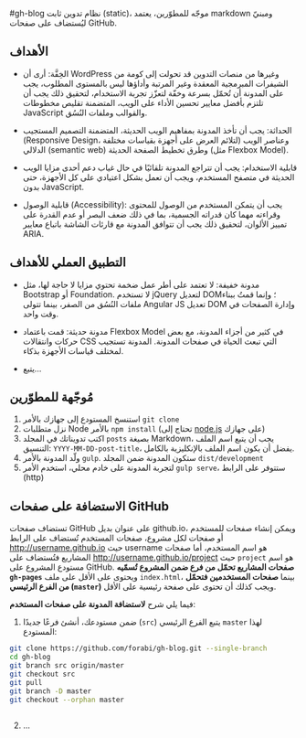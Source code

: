 #gh-blog
نظام تدوين ثابت (static)، موجّه للمطوّرين، يعتمد markdown ومبنيّ ليُستضاف على صفحات GitHub.

الأهداف
-------

* الخِفَّة: أرى أن WordPress وغيرها من منصات التدوين قد تحولت إلى كومة من الشيفرات المبرمجية المعقدة وغير المرتبة وأداؤها ليس بالمستوى المطلوب، يجب على المدونة أن تُحمّل بسرعة وخفّة لتعزّز تجربة الاستخدام، لتحقيق ذلك يجب أن تلتزم بأفضل معايير تحسين الأداء على الويب، المتضمنة تقليص مخطوطات JavaScript والقوالب وملفات النُسُق.

* الحداثة: يجب أن تأخذ المدونة بمفاهيم الويب الحديثة، المتضمنة التصميم المستجيب (Responsive Design، لتلائم العرض على أجهزة بقياسات مختلفة) وعناصر الويب الدلالي (semantic web) وطرق تخطيط الصفحة الحديثة (مثل Flexbox Model).

* قابلية الاستخدام: يجب أن تتراجع المدونة تلقائيًا في حال غياب دعم أحدى مزايا الويب الحديثة في متصفح المستخدم، ويجب أن تعمل بشكل اعتيادي على كل الأجهزة، حتى بدون JavaScript.

* قابلية الوصول (Accessibility): يجب أن يتمكن المستخدم من الوصول للمحتوى وقراءته مهما كان قدراته الجسمية، بما في ذلك ضعف البصر أو عدم القدرة على تمييز الألوان، لتحقيق ذلك يجب أن تتوافق المدونة مع قارئات الشاشة باتباع معايير ARIA.

التطبيق العملي للأهداف
-------------------
* مدونة خفيفة: لا تعتمد على أطر عمل ضخمة تحتوي مزايا لا حاجة لها، مثل Bootstrap أو Foundation. لا تستخدم jQuery لتعديل DOM؛ وإنما قمتُ ببناء ملفات النُسُق من الصفر، بينما تتولى Angular JS تعديل DOM وإدارة الصفحات في وقت واحد.

* مدونة حديثة: قمت باعتماد Flexbox Model في كثير من أجزاء المدونة، مع بعض حركات وانتقالات CSS التي تبعث الحياة في صفحات المدونة. المدونة تستجيب لمختلف قياسات الأجهزة بذكاء.

* يتبع...


مُوجّهة للمطوّرين
----------------
  1. استنسخ المستودع إلى جهازك بالأمر `git clone`
  2. نزل متطلبات Node بالأمر `npm install` (تحتاج إلى [node.js](http://nodejs.org/) على جهازك)
  3. اكتب تدويناتك في المجلد `posts` بصيغة Markdown، يجب أن يتبع اسم الملف التنسيق: `YYYY-MM-DD-post-title`، يفضل أن يكون اسم الملف بالإنكليزية بالكامل.
  4. ولّد المدونة بالأمر `gulp`. ستكون المدونة ضمن المجلد `dist/development`
  5. لتجربة المدونة على خادم محلي، استخدم الأمر `gulp serve`، ستتوفر على الرابط (http)

الاستضافة على صفحات GitHub
--------------------------
تستضاف صفحات GitHub على عنوان بديل github.io، ويمكن إنشاء صفحات للمستخدم أو صفحات لكل مشروع، صفحات المستخدم تُستضاف على الرابط http://username.github.io حيث username هو اسم المستخدم، أما صفحات المشاريع فتُستضاف على http://username.github.io/project حيث `project` هو اسم مستودع المشروع على GitHub. **صفحات المشاريع تحمّل من فرع ضمن المشروع تُسمّيه `gh-pages`** ويحتوى على الأقل على ملف `index.html`، بينما **صفحات المستخدمين فتحمّل من الفرع الرئيسي (`master`)** ويجب كذلك أن تحتوى على صفحة رئيسية على الأقل.

فيما يلي شرح **لاستضافة المدونة على صفحات المستخدم**:

  1. ضمن مستودعك، أنشئ فرعًا جديدًا (`src`) يتبع الفرع الرئيسي `master` لهذا المستودع:
  
  ```bash
  git clone https://github.com/forabi/gh-blog.git --single-branch
  cd gh-blog
  git branch src origin/master
  git checkout src
  git pull
  git branch -D master
  git checkout --orphan master
    
  ```
  
  2. ...
